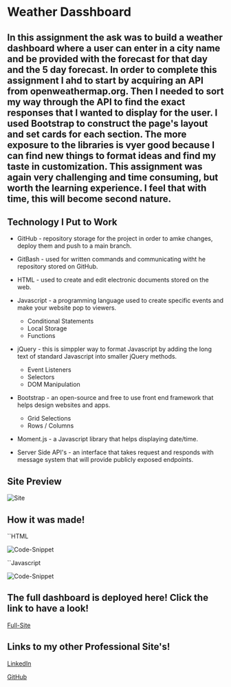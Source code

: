 # Weather Dasshboard

## In this assignment the ask was to build a weather dashboard where a user can enter in a city name and be provided with the forecast for that day and the 5 day forecast. In order to complete this assignment I ahd to start by acquiring an API from openweathermap.org. Then I needed to sort my way through the API to find the exact responses that I wanted to display for the user. I used Bootstrap to construct the page's layout and set cards for each section. The more exposure to the libraries is vyer good because I can find new things to format ideas and find my taste in customization. This assignment was again very challenging and time consuming, but worth the learning experience. I feel that with time, this will become second nature.



## Technology I Put to Work
- GitHub - repository storage for the project in order to amke changes, deploy them and push to a main branch. 

- GitBash - used for written commands and communicating witht he repository stored on GitHub.

- HTML - used to create and edit electronic documents stored on the web.

- Javascript - a programming language used to create specific events and make your website pop to viewers.
    - Conditional Statements
    - Local Storage
    - Functions

- jQuery - this is simppler way to format Javascript by adding the long text of standard Javascript into smaller jQuery methods.
    - Event Listeners
    - Selectors
    - DOM Manipulation

- Bootstrap - an open-source and free to use front end framework that helps design websites and apps.
    - Grid Selections
    - Rows / Columns

- Moment.js - a Javascript library that helps displaying date/time.

- Server Side API's - an interface that takes request and responds with message system that will provide publicly exposed endpoints.


## Site Preview

![Site]()



## How it was made!
``HTML

![Code-Snippet]()



``Javascript

![Code-Snippet]()





## The full dashboard is deployed here! Click the link to have a look!

[Full-Site](https://dnovelli1.github.io/weatherdashboard/)

## Links to my other Professional Site's!

[LinkedIn](https://www.linkedin.com/in/david-jacob-novelli/)

[GitHub](https://github.com/dnovelli1)